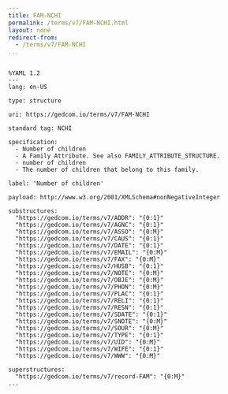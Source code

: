 ```yaml
---
title: FAM-NCHI
permalink: /terms/v7/FAM-NCHI.html
layout: none
redirect-from:
  - /terms/v7/FAM-NCHI
...
```


```

%YAML 1.2
---
lang: en-US

type: structure

uri: https://gedcom.io/terms/v7/FAM-NCHI

standard tag: NCHI

specification:
  - Number of children
  - A Family Attribute. See also FAMILY_ATTRIBUTE_STRUCTURE.
  - number of children
  - The number of children that belong to this family.

label: 'Number of children'

payload: http://www.w3.org/2001/XMLSchema#nonNegativeInteger

substructures:
  "https://gedcom.io/terms/v7/ADDR": "{0:1}"
  "https://gedcom.io/terms/v7/AGNC": "{0:1}"
  "https://gedcom.io/terms/v7/ASSO": "{0:M}"
  "https://gedcom.io/terms/v7/CAUS": "{0:1}"
  "https://gedcom.io/terms/v7/DATE": "{0:1}"
  "https://gedcom.io/terms/v7/EMAIL": "{0:M}"
  "https://gedcom.io/terms/v7/FAX": "{0:M}"
  "https://gedcom.io/terms/v7/HUSB": "{0:1}"
  "https://gedcom.io/terms/v7/NOTE": "{0:M}"
  "https://gedcom.io/terms/v7/OBJE": "{0:M}"
  "https://gedcom.io/terms/v7/PHON": "{0:M}"
  "https://gedcom.io/terms/v7/PLAC": "{0:1}"
  "https://gedcom.io/terms/v7/RELI": "{0:1}"
  "https://gedcom.io/terms/v7/RESN": "{0:1}"
  "https://gedcom.io/terms/v7/SDATE": "{0:1}"
  "https://gedcom.io/terms/v7/SNOTE": "{0:M}"
  "https://gedcom.io/terms/v7/SOUR": "{0:M}"
  "https://gedcom.io/terms/v7/TYPE": "{0:1}"
  "https://gedcom.io/terms/v7/UID": "{0:M}"
  "https://gedcom.io/terms/v7/WIFE": "{0:1}"
  "https://gedcom.io/terms/v7/WWW": "{0:M}"

superstructures:
  "https://gedcom.io/terms/v7/record-FAM": "{0:M}"
...

```
